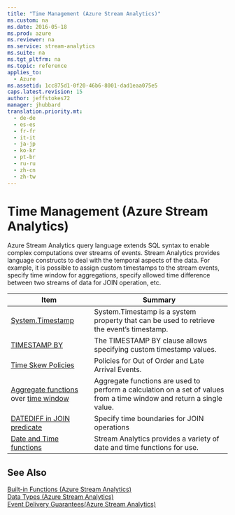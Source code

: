 ```yaml
---
title: "Time Management (Azure Stream Analytics)"
ms.custom: na
ms.date: 2016-05-18
ms.prod: azure
ms.reviewer: na
ms.service: stream-analytics
ms.suite: na
ms.tgt_pltfrm: na
ms.topic: reference
applies_to: 
  - Azure
ms.assetid: 1cc875d1-0f20-46b6-8001-dad1eaa075e5
caps.latest.revision: 15
author: jeffstokes72
manager: jhubbard
translation.priority.mt: 
  - de-de
  - es-es
  - fr-fr
  - it-it
  - ja-jp
  - ko-kr
  - pt-br
  - ru-ru
  - zh-cn
  - zh-tw
---
```

# Time Management (Azure Stream Analytics)
  Azure Stream Analytics query language extends SQL syntax to enable complex computations over streams of events. Stream Analytics provides language constructs to deal with the temporal aspects of the data. For example, it is possible to assign custom timestamps to the stream events, specify time window for aggregations, specify allowed time difference between two streams of data for JOIN operation, etc.  
  
|Item|Summary|  
|----------|-------------|  
|[System.Timestamp](../streamAnalyticsQueryLanguage/System.Timestamp---Stream-Analytics-.md)|System.Timestamp is a system property that can be used to retrieve the event’s timestamp.|  
|[TIMESTAMP BY](../streamAnalyticsQueryLanguage/TIMESTAMP-BY--Azure-Stream-Analytics-.md)|The TIMESTAMP BY clause allows specifying custom timestamp values.|  
|[Time Skew Policies](../streamAnalyticsQueryLanguage/Time-Skew-Policies--Azure-Stream-Analytics-.md)|Policies for Out of Order and Late Arrival Events.|  
|[Aggregate functions](../streamAnalyticsQueryLanguage/Aggregate-Functions--Azure-Stream-Analytics-.md) over [time window](../streamAnalyticsQueryLanguage/Windowing--Azure-Stream-Analytics-.md)|Aggregate functions are used to perform a calculation on a set of values from a time window and return a single value.|  
|[DATEDIFF in JOIN predicate](../streamAnalyticsQueryLanguage/JOIN--Azure-Stream-Analytics-.md)|Specify time boundaries for JOIN operations|  
|[Date and Time functions](../streamAnalyticsQueryLanguage/Date-and-Time-Functions--Azure-Stream-Analytics-.md)|Stream Analytics provides a variety of date and time functions for use.|  
  
## See Also  
 [Built-in Functions &#40;Azure Stream Analytics&#41;](../streamAnalyticsQueryLanguage/Built-in-Functions--Azure-Stream-Analytics-.md)   
 [Data Types &#40;Azure Stream Analytics&#41;](../streamAnalyticsQueryLanguage/Data-Types--Azure-Stream-Analytics-.md)   
 [Event Delivery Guarantees&#40;Azure Stream Analytics&#41;](../streamAnalyticsQueryLanguage/Event-Delivery-Guarantees--Azure-Stream-Analytics-.md)  
  
  